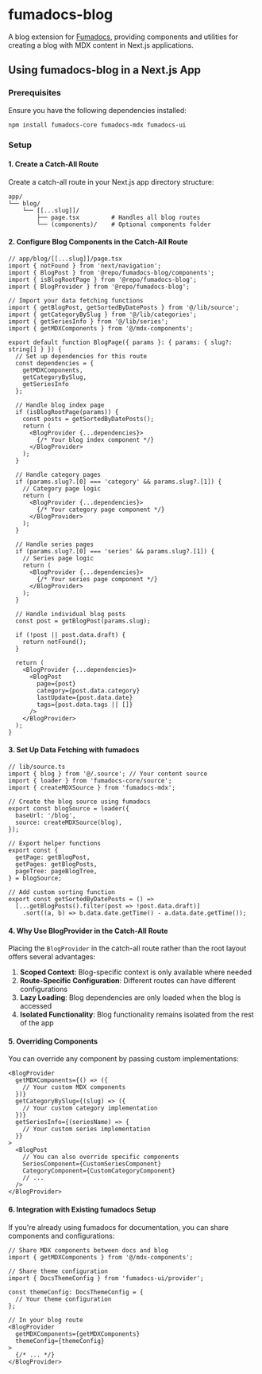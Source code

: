 # fumadocs-blog

A blog extension for [Fumadocs](https://fumadocs.vercel.app/), providing components and utilities for creating a blog with MDX content in Next.js applications.

## Using fumadocs-blog in a Next.js App

### Prerequisites

Ensure you have the following dependencies installed:

```bash
npm install fumadocs-core fumadocs-mdx fumadocs-ui
```

### Setup

#### 1. Create a Catch-All Route

Create a catch-all route in your Next.js app directory structure:

```
app/
└── blog/
    └── [[...slug]]/
        ├── page.tsx         # Handles all blog routes
        └── (components)/    # Optional components folder
```

#### 2. Configure Blog Components in the Catch-All Route

```tsx
// app/blog/[[...slug]]/page.tsx
import { notFound } from 'next/navigation';
import { BlogPost } from '@repo/fumadocs-blog/components';
import { isBlogRootPage } from '@repo/fumadocs-blog';
import { BlogProvider } from '@repo/fumadocs-blog';

// Import your data fetching functions
import { getBlogPost, getSortedByDatePosts } from '@/lib/source';
import { getCategoryBySlug } from '@/lib/categories';
import { getSeriesInfo } from '@/lib/series';
import { getMDXComponents } from '@/mdx-components';

export default function BlogPage({ params }: { params: { slug?: string[] } }) {
  // Set up dependencies for this route
  const dependencies = {
    getMDXComponents,
    getCategoryBySlug,
    getSeriesInfo
  };
  
  // Handle blog index page
  if (isBlogRootPage(params)) {
    const posts = getSortedByDatePosts();
    return (
      <BlogProvider {...dependencies}>
        {/* Your blog index component */}
      </BlogProvider>
    );
  }
  
  // Handle category pages
  if (params.slug?.[0] === 'category' && params.slug?.[1]) {
    // Category page logic
    return (
      <BlogProvider {...dependencies}>
        {/* Your category page component */}
      </BlogProvider>
    );
  }
  
  // Handle series pages
  if (params.slug?.[0] === 'series' && params.slug?.[1]) {
    // Series page logic
    return (
      <BlogProvider {...dependencies}>
        {/* Your series page component */}
      </BlogProvider>
    );
  }
  
  // Handle individual blog posts
  const post = getBlogPost(params.slug);
  
  if (!post || post.data.draft) {
    return notFound();
  }
  
  return (
    <BlogProvider {...dependencies}>
      <BlogPost 
        page={post}
        category={post.data.category}
        lastUpdate={post.data.date}
        tags={post.data.tags || []}
      />
    </BlogProvider>
  );
}
```

#### 3. Set Up Data Fetching with fumadocs

```tsx
// lib/source.ts
import { blog } from '@/.source'; // Your content source
import { loader } from 'fumadocs-core/source';
import { createMDXSource } from 'fumadocs-mdx';

// Create the blog source using fumadocs
export const blogSource = loader({
  baseUrl: '/blog',
  source: createMDXSource(blog),
});

// Export helper functions
export const {
  getPage: getBlogPost,
  getPages: getBlogPosts,
  pageTree: pageBlogTree,
} = blogSource;

// Add custom sorting function
export const getSortedByDatePosts = () =>
  [...getBlogPosts().filter(post => !post.data.draft)]
    .sort((a, b) => b.data.date.getTime() - a.data.date.getTime());
```

#### 4. Why Use BlogProvider in the Catch-All Route

Placing the `BlogProvider` in the catch-all route rather than the root layout offers several advantages:

1. **Scoped Context**: Blog-specific context is only available where needed
2. **Route-Specific Configuration**: Different routes can have different configurations
3. **Lazy Loading**: Blog dependencies are only loaded when the blog is accessed
4. **Isolated Functionality**: Blog functionality remains isolated from the rest of the app

#### 5. Overriding Components

You can override any component by passing custom implementations:

```tsx
<BlogProvider
  getMDXComponents={() => ({
    // Your custom MDX components
  })}
  getCategoryBySlug={(slug) => ({
    // Your custom category implementation
  })}
  getSeriesInfo={(seriesName) => {
    // Your custom series implementation
  }}
>
  <BlogPost 
    // You can also override specific components
    SeriesComponent={CustomSeriesComponent}
    CategoryComponent={CustomCategoryComponent}
    // ...
  />
</BlogProvider>
```

#### 6. Integration with Existing fumadocs Setup

If you're already using fumadocs for documentation, you can share components and configurations:

```tsx
// Share MDX components between docs and blog
import { getMDXComponents } from '@/mdx-components';

// Share theme configuration
import { DocsThemeConfig } from 'fumadocs-ui/provider';

const themeConfig: DocsThemeConfig = {
  // Your theme configuration
};

// In your blog route
<BlogProvider 
  getMDXComponents={getMDXComponents}
  themeConfig={themeConfig}
>
  {/* ... */}
</BlogProvider>
```
